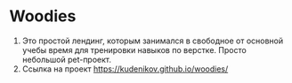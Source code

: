 # Woodies
1. Это простой лендинг, которым занимался в свободное от основной учебы время для тренировки навыков по верстке. Просто небольшой pet-проект.
2. Ссылка на проект https://kudenikov.github.io/woodies/
